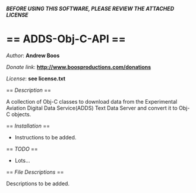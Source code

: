 ***BEFORE USING THIS SOFTWARE, PLEASE REVIEW THE ATTACHED LICENSE***

# == ADDS-Obj-C-API ==
*Author*: **Andrew Boos**

*Donate link*: **http://www.boosproductions.com/donations**

*License*: **see license.txt**


== *Description* ==

A collection of Obj-C classes to download data from the Experimental Aviation Digital Data Service(ADDS) Text Data Server and convert it to Obj-C objects. 


== *Installation* ==

* Instructions to be added.
  
							
== *TODO* ==

* Lots...


== *File Descriptions* ==

Descriptions to be added.